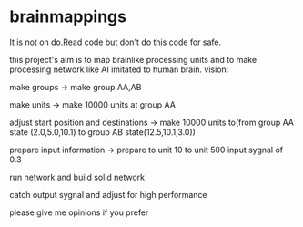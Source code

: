 # brainmappings
It is not on do.Read code but don't do this code for safe.

this project's aim is to map brainlike processing units and to make processing network like AI imitated to human brain.
vision:

 make groups -> make group AA,AB

 make units -> make 10000 units at group AA

 adjust start position and destinations -> make 10000 units to(from group AA state (2.0,5.0,10.1) to group AB state(12.5,10.1,3.0))

 prepare input information -> prepare to unit 10 to unit 500 input sygnal of 0.3

 run network and build solid network

 catch output sygnal and adjust for high performance

please give me opinions if you prefer
